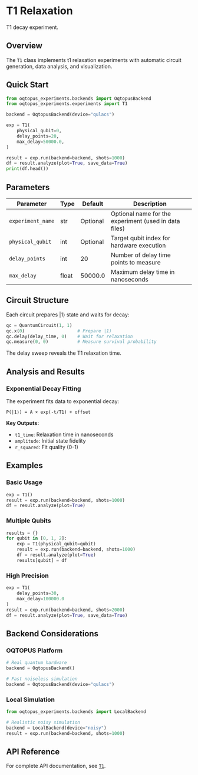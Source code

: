 # T1 Relaxation

T1 decay experiment.

## Overview

The `T1` class implements t1 relaxation experiments with automatic circuit generation, data analysis, and visualization.

## Quick Start

```python
from oqtopus_experiments.backends import OqtopusBackend
from oqtopus_experiments.experiments import T1

backend = OqtopusBackend(device="qulacs")

exp = T1(
    physical_qubit=0,
    delay_points=20,
    max_delay=50000.0,
)

result = exp.run(backend=backend, shots=1000)
df = result.analyze(plot=True, save_data=True)
print(df.head())
```

## Parameters

| Parameter | Type | Default | Description |
|-----------|------|---------|-------------|
| `experiment_name` | str | Optional | Optional name for the experiment (used in data files) |
| `physical_qubit` | int | Optional | Target qubit index for hardware execution |
| `delay_points` | int | 20 | Number of delay time points to measure |
| `max_delay` | float | 50000.0 | Maximum delay time in nanoseconds |

## Circuit Structure

Each circuit prepares |1⟩ state and waits for decay:

```python
qc = QuantumCircuit(1, 1)
qc.x(0)                    # Prepare |1⟩
qc.delay(delay_time, 0)    # Wait for relaxation
qc.measure(0, 0)           # Measure survival probability
```

The delay sweep reveals the T1 relaxation time.
## Analysis and Results

### Exponential Decay Fitting

The experiment fits data to exponential decay:
```
P(|1⟩) = A × exp(-t/T1) + offset
```

**Key Outputs:**
- `t1_time`: Relaxation time in nanoseconds
- `amplitude`: Initial state fidelity
- `r_squared`: Fit quality (0-1)
## Examples

### Basic Usage

```python
exp = T1()
result = exp.run(backend=backend, shots=1000)
df = result.analyze(plot=True)
```

### Multiple Qubits

```python
results = {}
for qubit in [0, 1, 2]:
    exp = T1(physical_qubit=qubit)
    result = exp.run(backend=backend, shots=1000)
    df = result.analyze(plot=True)
    results[qubit] = df
```

### High Precision

```python
exp = T1(
    delay_points=30,
    max_delay=100000.0
)
result = exp.run(backend=backend, shots=2000)
df = result.analyze(plot=True, save_data=True)
```
## Backend Considerations

### OQTOPUS Platform
```python
# Real quantum hardware
backend = OqtopusBackend()

# Fast noiseless simulation
backend = OqtopusBackend(device="qulacs")
```

### Local Simulation
```python
from oqtopus_experiments.backends import LocalBackend

# Realistic noisy simulation
backend = LocalBackend(device="noisy")
result = exp.run(backend=backend, shots=1000)
```

## API Reference

For complete API documentation, see [`T1`](../reference/oqtopus_experiments/experiments/t1.md).


